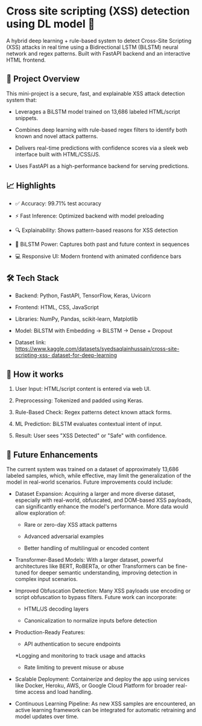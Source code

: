 # Cross site scripting (XSS) detection using DL model 🚀

A hybrid deep learning + rule-based system to detect Cross-Site Scripting (XSS) attacks in real time using a Bidirectional LSTM (BiLSTM) neural network and regex patterns. Built with FastAPI backend and an interactive HTML frontend.

## 📌 Project Overview
This mini-project is a secure, fast, and explainable XSS attack detection system that:

- Leverages a BiLSTM model trained on 13,686 labeled HTML/script snippets.
  
- Combines deep learning with rule-based regex filters to identify both known and novel attack patterns.
  
- Delivers real-time predictions with confidence scores via a sleek web interface built with HTML/CSS/JS.
  
- Uses FastAPI as a high-performance backend for serving predictions.


## 📈 Highlights

- ✅ Accuracy: 99.71% test accuracy

- ⚡ Fast Inference: Optimized backend with model preloading

- 🔍 Explainability: Shows pattern-based reasons for XSS detection

- 🧠 BiLSTM Power: Captures both past and future context in sequences

- 💻 Responsive UI: Modern frontend with animated confidence bars


## 🛠️ Tech Stack
- Backend: Python, FastAPI, TensorFlow, Keras, Uvicorn

- Frontend: HTML, CSS, JavaScript

- Libraries: NumPy, Pandas, scikit-learn, Matplotlib

- Model: BiLSTM with Embedding → BiLSTM → Dense + Dropout

- Dataset link: [https://www.kaggle.com/datasets/syedsaqlainhussain/cross-site-scripting-xss- dataset-for-deep-learning](https://www.kaggle.com/datasets/syedsaqlainhussain/cross-site-scripting-xss-dataset-for-deep-learning)


## 🔬 How it works
1. User Input: HTML/script content is entered via web UI.

2. Preprocessing: Tokenized and padded using Keras.

3. Rule-Based Check: Regex patterns detect known attack forms.

4. ML Prediction: BiLSTM evaluates contextual intent of input.

5. Result: User sees "XSS Detected" or "Safe" with confidence.


## 🔮 Future Enhancements
The current system was trained on a dataset of approximately 13,686 labeled samples, which, while effective, may limit the generalization of the model in real-world scenarios. Future improvements could include:

- Dataset Expansion: Acquiring a larger and more diverse dataset, especially with real-world, obfuscated, and DOM-based XSS payloads, can significantly enhance the model's performance. More data would allow exploration of:

  * Rare or zero-day XSS attack patterns

  * Advanced adversarial examples

  * Better handling of multilingual or encoded content

- Transformer-Based Models: With a larger dataset, powerful architectures like BERT, RoBERTa, or other Transformers can be fine-tuned for deeper semantic understanding, improving detection in complex input scenarios.

- Improved Obfuscation Detection: Many XSS payloads use encoding or script obfuscation to bypass filters. Future work can incorporate:

     * HTML/JS decoding layers

     * Canonicalization to normalize inputs before detection

- Production-Ready Features:

     * API authentication to secure endpoints

     *Logging and monitoring to track usage and attacks

     * Rate limiting to prevent misuse or abuse

- Scalable Deployment: Containerize and deploy the app using services like Docker, Heroku, AWS, or Google Cloud Platform for broader real-time access and load handling.

- Continuous Learning Pipeline: As new XSS samples are encountered, an active learning framework can be integrated for automatic retraining and model updates over time.
